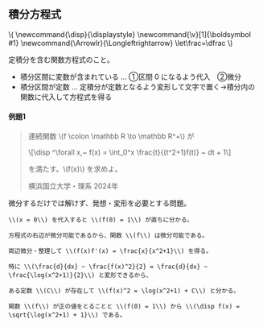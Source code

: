 ## 積分方程式

\\(
    \newcommand{\disp}{\displaystyle}
    \newcommand{\v}[1]{\boldsymbol #1}
    \newcommand{\Arrowlr}{\Longleftrightarrow}
    \let\frac=\dfrac
\\)

定積分を含む関数方程式のこと。

+ 積分区間に変数が含まれている ... ①区間 0 になるよう代入　②微分
+ 積分区間が定数 ... 定積分が定数となるよう変形して文字で置く→積分内の関数に代入して方程式を得る

#### 例題1

> 連続関数 \\(f \colon \mathbb R \to \mathbb R^+\\) が
> 
> \\[\disp ^\forall x,~ f(x) = \int_0^x \frac{t}{(t^2+1)f(t)} ~ dt + 1\\]
> 
> を満たす。\\(f(x)\\) を求めよ。
>
> 横浜国立大学・理系 2024年

微分するだけでは解けず、発想・変形を必要とする問題。

```admonish success title="解答"
\\(x = 0\\) を代入すると \\(f(0) = 1\\) が直ちに分かる。

方程式の右辺が微分可能であるから、関数 \\(f\\) は微分可能である。

両辺微分・整理して \\(f(x)f'(x) = \frac{x}{x^2+1}\\) を得る。

特に \\(\frac{d}{dx} ~ \frac{f(x)^2}{2} = \frac{d}{dx} ~ \frac{\log(x^2+1)}{2}\\) と変形できるから、

ある定数 \\(C\\) が存在して \\(f(x)^2 = \log(x^2+1) + C\\) と分かる。

関数 \\(f\\) が正の値をとることと \\(f(0) = 1\\) から \\(\disp f(x) = \sqrt{\log(x^2+1) + 1}\\) である。
```
